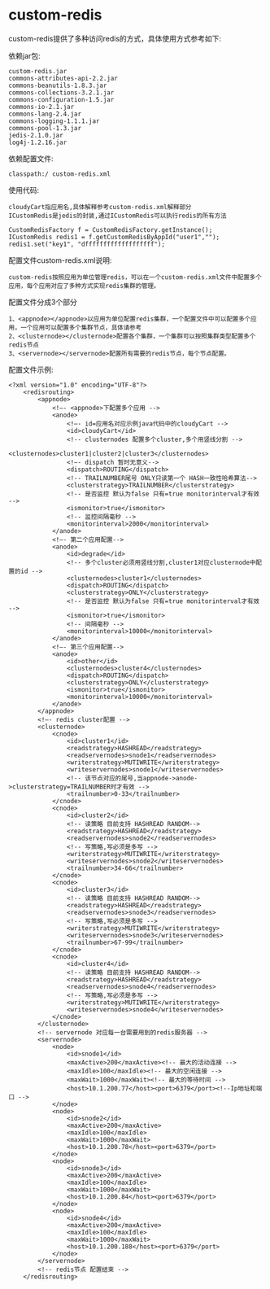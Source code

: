 # custom-redis

custom-redis提供了多种访问redis的方式，具体使用方式参考如下:

依赖jar包:

	custom-redis.jar
	commons-attributes-api-2.2.jar
	commons-beanutils-1.8.3.jar
	commons-collections-3.2.1.jar
	commons-configuration-1.5.jar
	commons-io-2.1.jar
	commons-lang-2.4.jar
	commons-logging-1.1.1.jar
	commons-pool-1.3.jar
	jedis-2.1.0.jar
	log4j-1.2.16.jar
依赖配置文件:

	classpath:/ custom-redis.xml
使用代码:

	cloudyCart指应用名,具体解释参考custom-redis.xml解释部分
	ICustomRedis是jedis的封装,通过ICustomRedis可以执行redis的所有方法

	CustomRedisFactory f = CustomRedisFactory.getInstance();
	ICustomRedis redis1 = f.getCustomRedisByAppId("user1","");
	redis1.set("key1", "dfffffffffffffffffff");
配置文件custom-redis.xml说明:

	custom-redis按照应用为单位管理redis，可以在一个custom-redis.xml文件中配置多个应用，每个应用对应了多种方式实现redis集群的管理。
配置文件分成3个部分

	1、<appnode></appnode>以应用为单位配置redis集群，一个配置文件中可以配置多个应用，一个应用可以配置多个集群节点，具体请参考
	2、<clusternode></clusternode>配置各个集群，一个集群可以按照集群类型配置多个redis节点
	3、<servernode></servernode>配置所有需要的redis节点，每个节点配置。
配置文件示例:

	<?xml version="1.0" encoding="UTF-8"?>
		<redisrouting>	
			<appnode>
				<!—- <appnode>下配置多个应用 -->
				<anode>
					<!—- id=应用名对应示例java代码中的cloudyCart -->
					<id>cloudyCart</id>
				    <!-- clusternodes 配置多个cluster,多个用竖线分割 -->
					<clusternodes>cluster1|cluster2|cluster3</clusternodes>
					<!—- dispatch 暂时无意义-->
					<dispatch>ROUTING</dispatch>
					<!-- TRAILNUMBER尾号 ONLY只读第一个 HASH一致性哈希算法-->
					<clusterstrategy>TRAILNUMBER</clusterstrategy>
					<!-- 是否监控 默认为false 只有=true monitorinterval才有效 -->
					<ismonitor>true</ismonitor>
					<!-- 监控间隔毫秒 -->
					<monitorinterval>2000</monitorinterval>
				</anode>
				<!—- 第二个应用配置-->
				<anode>
					<id>degrade</id>
					<!-- 多个cluster必须用竖线分割,cluster1对应clusternode中配置的id -->
					<clusternodes>cluster1</clusternodes>
					<dispatch>ROUTING</dispatch>
					<clusterstrategy>ONLY</clusterstrategy>
					<!-- 是否监控 默认为false 只有=true monitorinterval才有效 -->
					<ismonitor>true</ismonitor>
					<!-- 间隔毫秒 -->
					<monitorinterval>10000</monitorinterval>
				</anode>
				<!—- 第三个应用配置-->
				<anode>
					<id>other</id>
					<clusternodes>cluster4</clusternodes>
					<dispatch>ROUTING</dispatch>
					<clusterstrategy>ONLY</clusterstrategy>
					<ismonitor>true</ismonitor>
					<monitorinterval>10000</monitorinterval>
				</anode>
			</appnode>
			<!—- redis cluster配置 -->
			<clusternode>
				<cnode>
					<id>cluster1</id>
					<readstrategy>HASHREAD</readstrategy>
					<readservernodes>snode1</readservernodes>
					<writerstrategy>MUTIWRITE</writerstrategy>
					<writeservernodes>snode1</writeservernodes>
					<!-- 该节点对应的尾号,当appnode->anode->clusterstrategy=TRAILNUMBER时才有效 -->
					<trailnumber>0-33</trailnumber>
				</cnode>
				<cnode>
					<id>cluster2</id>
					<!-- 读策略 目前支持 HASHREAD RANDOM-->
					<readstrategy>HASHREAD</readstrategy>
					<readservernodes>snode2</readservernodes>
					<!-- 写策略,写必须是多写 -->
					<writerstrategy>MUTIWRITE</writerstrategy>
					<writeservernodes>snode2</writeservernodes>
					<trailnumber>34-66</trailnumber>
				</cnode>
				<cnode>
					<id>cluster3</id>
					<!-- 读策略 目前支持 HASHREAD RANDOM-->
					<readstrategy>HASHREAD</readstrategy>
					<readservernodes>snode3</readservernodes>
					<!-- 写策略,写必须是多写 -->
					<writerstrategy>MUTIWRITE</writerstrategy>
					<writeservernodes>snode3</writeservernodes>
					<trailnumber>67-99</trailnumber>
				</cnode>
				<cnode>
					<id>cluster4</id>
					<!-- 读策略 目前支持 HASHREAD RANDOM-->
					<readstrategy>HASHREAD</readstrategy>
					<readservernodes>snode4</readservernodes>
					<!-- 写策略,写必须是多写 -->
					<writerstrategy>MUTIWRITE</writerstrategy>
					<writeservernodes>snode4</writeservernodes>
				</cnode>
			</clusternode>
			<!-- servernode 对应每一台需要用到的redis服务器 -->
			<servernode>
				<node>
					<id>snode1</id>
					<maxActive>200</maxActive><!-- 最大的活动连接 -->
					<maxIdle>100</maxIdle><!-- 最大的空闲连接 -->
					<maxWait>1000</maxWait><!-- 最大的等待时间 -->
					<host>10.1.200.77</host><port>6379</port><!--Ip地址和端口 -->
				</node>
				<node>
					<id>snode2</id>
					<maxActive>200</maxActive>
					<maxIdle>100</maxIdle>
					<maxWait>1000</maxWait>
					<host>10.1.200.78</host><port>6379</port>
				</node>
				<node>
					<id>snode3</id>
					<maxActive>200</maxActive>
					<maxIdle>100</maxIdle>
					<maxWait>1000</maxWait>
					<host>10.1.200.84</host><port>6379</port>
				</node>
				<node>
					<id>snode4</id>
					<maxActive>200</maxActive>
					<maxIdle>100</maxIdle>
					<maxWait>1000</maxWait>
					<host>10.1.200.188</host><port>6379</port>
				</node>
			</servernode>
			<!-- redis节点 配置结束 -->
		</redisrouting>
		
		
